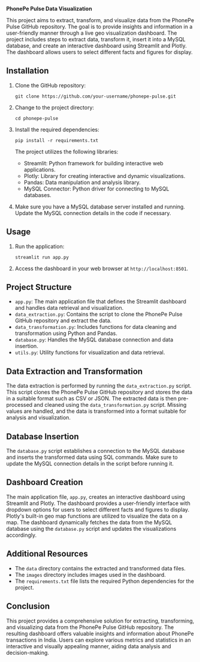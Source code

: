 **PhonePe Pulse Data Visualization**

This project aims to extract, transform, and visualize data from the PhonePe Pulse GitHub repository. The goal is to provide insights and information in a user-friendly manner through a live geo visualization dashboard. The project includes steps to extract data, transform it, insert it into a MySQL database, and create an interactive dashboard using Streamlit and Plotly. The dashboard allows users to select different facts and figures for display.

## Installation

1. Clone the GitHub repository:
   ```
   git clone https://github.com/your-username/phonepe-pulse.git
   ```
2. Change to the project directory:
   ```
   cd phonepe-pulse
   ```
3. Install the required dependencies:
   ```
   pip install -r requirements.txt
   ```
   The project utilizes the following libraries:
   - Streamlit: Python framework for building interactive web applications.
   - Plotly: Library for creating interactive and dynamic visualizations.
   - Pandas: Data manipulation and analysis library.
   - MySQL Connector: Python driver for connecting to MySQL databases.

4. Make sure you have a MySQL database server installed and running. Update the MySQL connection details in the code if necessary.

## Usage

1. Run the application:
   ```
   streamlit run app.py
   ```
2. Access the dashboard in your web browser at `http://localhost:8501`.

## Project Structure

- `app.py`: The main application file that defines the Streamlit dashboard and handles data retrieval and visualization.
- `data_extraction.py`: Contains the script to clone the PhonePe Pulse GitHub repository and extract the data.
- `data_transformation.py`: Includes functions for data cleaning and transformation using Python and Pandas.
- `database.py`: Handles the MySQL database connection and data insertion.
- `utils.py`: Utility functions for visualization and data retrieval.

## Data Extraction and Transformation

The data extraction is performed by running the `data_extraction.py` script. This script clones the PhonePe Pulse GitHub repository and stores the data in a suitable format such as CSV or JSON. The extracted data is then pre-processed and cleaned using the `data_transformation.py` script. Missing values are handled, and the data is transformed into a format suitable for analysis and visualization.

## Database Insertion

The `database.py` script establishes a connection to the MySQL database and inserts the transformed data using SQL commands. Make sure to update the MySQL connection details in the script before running it.

## Dashboard Creation

The main application file, `app.py`, creates an interactive dashboard using Streamlit and Plotly. The dashboard provides a user-friendly interface with dropdown options for users to select different facts and figures to display. Plotly's built-in geo map functions are utilized to visualize the data on a map. The dashboard dynamically fetches the data from the MySQL database using the `database.py` script and updates the visualizations accordingly.

## Additional Resources

- The `data` directory contains the extracted and transformed data files.
- The `images` directory includes images used in the dashboard.
- The `requirements.txt` file lists the required Python dependencies for the project.

## Conclusion

This project provides a comprehensive solution for extracting, transforming, and visualizing data from the PhonePe Pulse GitHub repository. The resulting dashboard offers valuable insights and information about PhonePe transactions in India. Users can explore various metrics and statistics in an interactive and visually appealing manner, aiding data analysis and decision-making.
